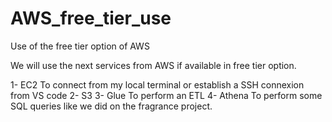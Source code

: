 # AWS_free_tier_use
Use of the free tier option of AWS

We will use the next services from AWS if available in free tier option.

1- EC2 
To connect from my local terminal or establish a SSH connexion from VS code
2- S3
3- Glue
To perform an ETL
4- Athena
To perform some SQL queries like we did on the fragrance project.
